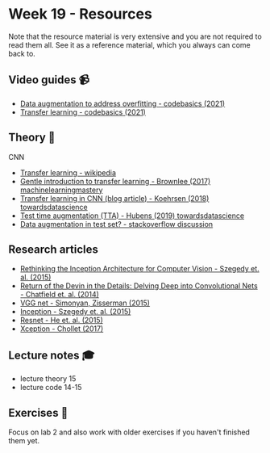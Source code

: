 # Week 19 - Resources

Note that the resource material is very extensive and you are not required to read them all. See it as a reference material, which you always can come back to.

## Video guides :video_camera:

- [Data augmentation to address overfitting - codebasics (2021)](https://www.youtube.com/watch?v=mTVf7BN7S8w)
- [Transfer learning - codebasics (2021)](https://www.youtube.com/watch?v=LsdxvjLWkIY)

## Theory :book:

CNN

- [Transfer learning - wikipedia](https://en.wikipedia.org/wiki/Transfer_learning)
- [Gentle introduction to transfer learning - Brownlee (2017) machinelearningmastery](https://machinelearningmastery.com/transfer-learning-for-deep-learning/)
- [Transfer learning in CNN (blog article) - Koehrsen (2018) towardsdatascience](https://towardsdatascience.com/transfer-learning-with-convolutional-neural-networks-in-pytorch-dd09190245ce)
- [Test time augmentation (TTA) - Hubens (2019) towardsdatascience](https://towardsdatascience.com/test-time-augmentation-tta-and-how-to-perform-it-with-keras-4ac19b67fb4d)
- [Data augmentation in test set? - stackoverflow discussion](https://stackoverflow.com/questions/48029542/data-augmentation-in-test-validation-set)

## Research articles

- [Rethinking the Inception Architecture for Computer Vision - Szegedy et. al. (2015)](https://arxiv.org/pdf/1512.00567.pdf)
- [Return of the Devin in the Details: Delving Deep into Convolutional Nets - Chatfield et. al. (2014)](https://arxiv.org/pdf/1405.3531.pdf)
- [VGG net - Simonyan, Zisserman (2015)](https://arxiv.org/pdf/1409.1556v6.pdf)
- [Inception - Szegedy et. al. (2015)](https://www.cv-foundation.org/openaccess/content_cvpr_2015/papers/Szegedy_Going_Deeper_With_2015_CVPR_paper.pdf)
- [Resnet - He et. al. (2015)](https://arxiv.org/pdf/1512.03385.pdf)
- [Xception - Chollet (2017)](https://arxiv.org/pdf/1610.02357.pdf)

## Lecture notes :mortar_board:

- lecture theory 15
- lecture code 14-15

## Exercises :running:

Focus on lab 2 and also work with older exercises if you haven't finished them yet.
